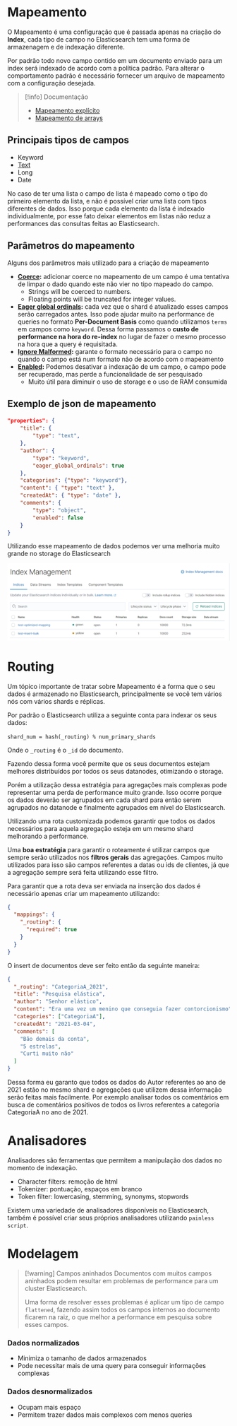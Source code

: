 # Mapeamento

O Mapeamento é uma configuração que é passada apenas na criação do **Index**, cada tipo de campo no Elasticsearch tem uma forma de armazenagem e de indexação diferente.

Por padrão todo novo campo contido em um documento enviado para um index será indexado de acordo com a política padrão. Para alterar o comportamento padrão é necessário fornecer um arquivo de mapeamento com a configuração desejada.

> [!info] Documentação
> 
> - [Mapeamento explícito](https://www.elastic.co/guide/en/elasticsearch/reference/7.11//explicit-mapping.html)
> - [Mapeamento de arrays](https://www.elastic.co/guide/en/elasticsearch/reference/7.11//array.html)

## Principais tipos de campos

- Keyword
- [Text](https://www.elastic.co/guide/en/elasticsearch/reference/7.11//text.html)
- Long
- Date

No caso de ter uma lista o campo de lista é mapeado como o tipo do primeiro elemento da lista, e não é possível criar uma lista com tipos diferentes de dados. Isso porque cada elemento da lista é indexado individualmente, por esse fato deixar elementos em listas não reduz a performances das consultas feitas ao Elasticsearch.

## Parâmetros do mapeamento

Alguns dos parâmetros mais utilizado para a criação de mapeamento

- **[Coerce](https://www.elastic.co/guide/en/elasticsearch/reference/7.11//coerce.html):** adicionar coerce no mapeamento de um campo é uma tentativa de limpar o dado quando este não vier no tipo mapeado do campo.
	-  Strings will be coerced to numbers.
	- Floating points will be truncated for integer values.
- **[Eager global ordinals](https://www.elastic.co/guide/en/elasticsearch/reference/7.11//eager-global-ordinals.html#eager-global-ordinals):** cada vez que o shard é atualizado esses campos serão carregados antes. Isso pode ajudar muito na performance de queries no formato **Per-Document Basis** como quando utilizamos ```terms``` em campos como ```keyword```. Dessa forma passamos o **custo de performance na hora do re-index** no lugar de fazer o mesmo processo na hora que a query é requisitada.
- **[Ignore Malformed](https://www.elastic.co/guide/en/elasticsearch/reference/7.11//ignore-malformed.html):** garante o formato necessário para o campo no quando o campo está num formato não de acordo com o mapeamento
- **[Enabled](https://www.elastic.co/guide/en/elasticsearch/reference/7.11//enabled.html):** Podemos desativar a indexação de um campo, o campo pode ser recuperado, mas perde a funcionalidade de ser pesquisado
  - Muito útil para diminuir o uso de storage e o uso de RAM consumida

## Exemplo de json de mapeamento

```json
"properties": {
    "title": { 
        "type": "text", 
    },  
    "author": {
        "type": "keyword",
        "eager_global_ordinals": true
    },
    "categories": {"type": "keyword"},
    "content": { "type": "text" }, 
    "createdAt": { "type": "date" },     
    "comments": { 
        "type": "object",
        "enabled": false
    }
}
```

Utilizando esse mapeamento de dados podemos ver uma melhoria muito grande no storage do Elasticsearch

![Diferença do mapeamento em relação a storage](storage_diff_mapping.PNG)

# Routing

Um tópico importante de tratar sobre Mapeamento é a forma que o seu dados é armazenado no Elasticsearch, principalmente se você tem vários nós com vários shards e réplicas.

Por padrão o Elasticsearch utiliza a seguinte conta para indexar os seus dados:

`shard_num = hash(_routing) % num_primary_shards`

Onde o `_routing` é o `_id` do documento.

Fazendo dessa forma você permite que os seus documentos estejam melhores distribuídos por todos os seus datanodes, otimizando o storage.

Porém a utilização dessa estratégia para agregações mais complexas pode representar uma perda de performance muito grande. Isso ocorre porque os dados deverão ser agrupados em cada shard para então serem agrupados no datanode e finalmente agrupados em nível do Elasticsearch.

Utilizando uma rota customizada podemos garantir que todos os dados necessários para aquela agregação esteja em um mesmo shard melhorando a performance.

Uma **boa estratégia** para garantir o roteamente é utilizar campos que sempre serão utilizados nos **filtros gerais** das agregações. Campos muito utilizados para isso são campos referentes a datas ou ids de clientes, já que a agregação sempre será feita utilizando esse filtro.

Para garantir que a rota deva ser enviada na inserção dos dados é necessário apenas criar um mapeamento utilizando:

```json
{
  "mappings": {
    "_routing": {
      "required": true 
    }
  }
}
```

O insert de documentos deve ser feito então da seguinte maneira:

```json
{
  "_routing": "CategoriaA_2021",
  "title": "Pesquisa elástica",  
  "author": "Senhor elástico",
  "content": "Era uma vez um menino que conseguia fazer contorcionismo", 
  "categories": ["CategoriaA"],
  "createdAt": "2021-03-04",     
  "comments": [
    "Bão demais da conta",
    "5 estrelas",
    "Curti muito não"
  ]
}
```

Dessa forma eu garanto que todos os dados do Autor referentes ao ano de 2021 estão no mesmo shard e agregações que utilizem dessa informação serão feitas mais facilmente. Por exemplo analisar todos os comentários em busca de comentários positivos de todos os livros referentes a categoria CategoriaA no ano de 2021.

# Analisadores

Analisadores são ferramentas que permitem a manipulação dos dados no momento de indexação.

- Character filters: remoção de html
- Tokenizer: pontuação, espaços em branco
- Token filter: lowercasing, stemming, synonyms, stopwords

Existem uma variedade de analisadores disponíveis no Elasticsearch, também é possível criar seus próprios analisadores utilizando `painless script`.

# Modelagem

> [!warning] Campos aninhados
> Documentos com muitos campos aninhados podem resultar em problemas de performance para um cluster Elasticsearch.
> 
> Uma forma de resolver esses problemas é aplicar um tipo de campo `flattened`, fazendo assim todos os campos internos ao documento ficarem na raiz, o que melhor a performance em pesquisa sobre esses campos.

### Dados normalizados

- Minimiza o tamanho de dados armazenados
- Pode necessitar mais de uma query para conseguir informações complexas

### Dados desnormalizados

- Ocupam mais espaço
- Permitem trazer dados mais complexos com menos queries
